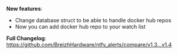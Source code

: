 **New features**:
- Change database struct to be able to handle docker hub repos
- Now you can add docker hub repo to your watch list

**Full Changelog**: https://github.com/BreizhHardware/ntfy_alerts/compare/v1.3...v1.4